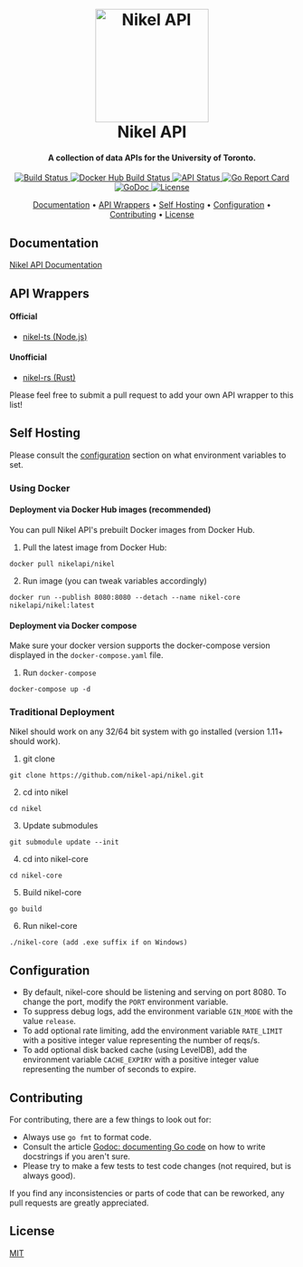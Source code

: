 <h1 align="center">
  <br>
  <a href="https://docs.nikel.ml"><img src="https://docs.nikel.ml/img/nikel-api-circle.png" alt="Nikel API" width="200"></a>
  <br>
  Nikel API
  <br>
</h1>

<h4 align="center">A collection of data APIs for the University of Toronto.</h4>

<p align="center">
  <a href="https://travis-ci.com/nikel-api/nikel">
    <img alt="Build Status" src="https://img.shields.io/travis/nikel-api/nikel">
  </a>
  <a href="https://hub.docker.com/r/nikelapi/nikel">
    <img alt="Docker Hub Build Status" src="https://img.shields.io/docker/cloud/build/nikelapi/nikel">
  </a>
  <a href="https://status.nikel.ml/">
    <img alt="API Status" src="https://img.shields.io/uptimerobot/status/m785541667-14c2f35b7d11487c0874bdd7">
  </a>
  <a href="https://goreportcard.com/report/github.com/nikel-api/nikel">
    <img alt="Go Report Card" src="https://goreportcard.com/badge/github.com/nikel-api/nikel">
  </a>
  <a href="https://pkg.go.dev/github.com/nikel-api/nikel?tab=doc">
    <img alt="GoDoc" src="https://pkg.go.dev/badge/github.com/nikel-api/nikel?status.svg">
  </a>
  <a href="https://github.com/nikel-api/nikel/blob/master/LICENSE">
    <img alt="License" src="https://img.shields.io/github/license/nikel-api/nikel">
  </a>
</p>

<p align="center">
  <a href="#documentation">Documentation</a> •
  <a href="#api-wrappers">API Wrappers</a> •
  <a href="#self-hosting">Self Hosting</a> •
  <a href="#configuration">Configuration</a> •
  <a href="#contributing">Contributing</a> •
  <a href="#license">License</a>
</p>

## Documentation

[Nikel API Documentation](https://docs.nikel.ml)

## API Wrappers

#### Official

* [nikel-ts (Node.js)](https://www.npmjs.com/package/nikel)

#### Unofficial

* [nikel-rs (Rust)](https://crates.io/crates/nikel-rs)

Please feel free to submit a pull request to add your own API wrapper to this list!

## Self Hosting

Please consult the [configuration](#configuration) section on what environment variables to set.

### Using Docker

#### Deployment via Docker Hub images (recommended)

You can pull Nikel API's prebuilt Docker images from Docker Hub.

1. Pull the latest image from Docker Hub:
```
docker pull nikelapi/nikel
```

2. Run image (you can tweak variables accordingly)
```
docker run --publish 8080:8080 --detach --name nikel-core nikelapi/nikel:latest
```

#### Deployment via Docker compose

Make sure your docker version supports the docker-compose version displayed in the `docker-compose.yaml` file.

1. Run `docker-compose`
```
docker-compose up -d
```

### Traditional Deployment

Nikel should work on any 32/64 bit system with go installed (version 1.11+ should work).

1. git clone
```
git clone https://github.com/nikel-api/nikel.git
```
2. cd into nikel
```
cd nikel
```
3. Update submodules
```
git submodule update --init
```
4. cd into nikel-core
```
cd nikel-core
```
5. Build nikel-core
```
go build
```
6. Run nikel-core
```
./nikel-core (add .exe suffix if on Windows)
```

## Configuration

* By default, nikel-core should be listening and serving on port 8080. To change the port, modify the `PORT` environment variable.
* To suppress debug logs, add the environment variable `GIN_MODE` with the value `release`.
* To add optional rate limiting, add the environment variable `RATE_LIMIT` with a positive integer value representing the number of reqs/s.
* To add optional disk backed cache (using LevelDB), add the environment variable `CACHE_EXPIRY` with a positive integer value representing the number of seconds to expire.

## Contributing

For contributing, there are a few things to look out for:

* Always use `go fmt` to format code.
* Consult the article [Godoc: documenting Go code](https://blog.golang.org/godoc) on how to write docstrings if you aren't sure.
* Please try to make a few tests to test code changes (not required, but is always good).

If you find any inconsistencies or parts of code that can be reworked, any pull requests are greatly appreciated.

## License

[MIT](https://github.com/nikel-api/nikel/blob/master/LICENSE)
